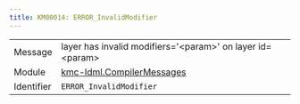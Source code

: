 ```yaml
---
title: KM00014: ERROR_InvalidModifier
---
```


|            |           |
|------------|---------- |
| Message    | layer has invalid modifiers='&lt;param&gt;' on layer id=&lt;param&gt; |
| Module     | [kmc-ldml.CompilerMessages](kmc-ldml.compilermessages) |
| Identifier | `ERROR_InvalidModifier` |


